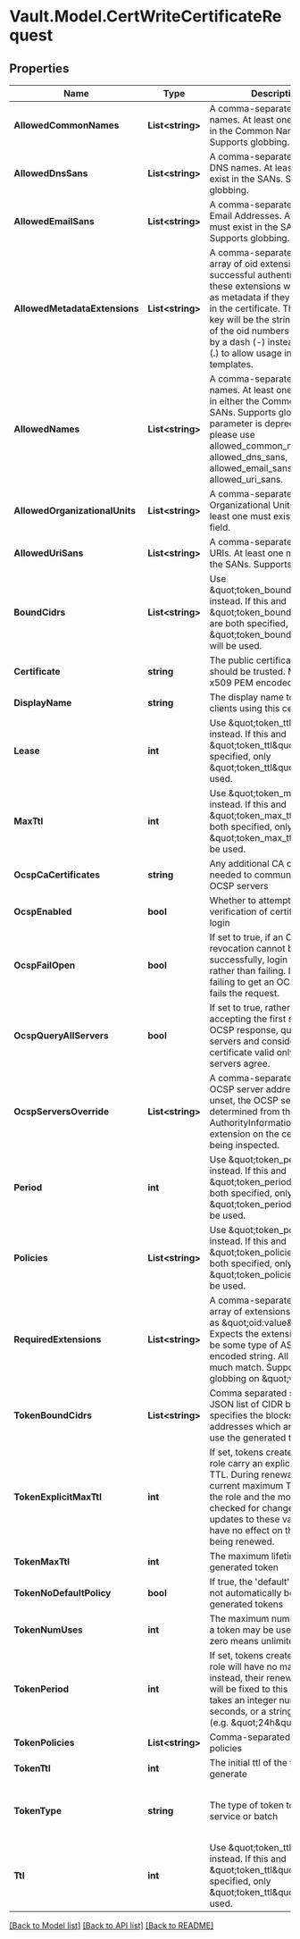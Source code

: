# Vault.Model.CertWriteCertificateRequest

## Properties

Name | Type | Description | Notes
------------ | ------------- | ------------- | -------------
**AllowedCommonNames** | **List&lt;string&gt;** | A comma-separated list of names. At least one must exist in the Common Name. Supports globbing. | [optional] 
**AllowedDnsSans** | **List&lt;string&gt;** | A comma-separated list of DNS names. At least one must exist in the SANs. Supports globbing. | [optional] 
**AllowedEmailSans** | **List&lt;string&gt;** | A comma-separated list of Email Addresses. At least one must exist in the SANs. Supports globbing. | [optional] 
**AllowedMetadataExtensions** | **List&lt;string&gt;** | A comma-separated string or array of oid extensions. Upon successful authentication, these extensions will be added as metadata if they are present in the certificate. The metadata key will be the string consisting of the oid numbers separated by a dash (-) instead of a dot (.) to allow usage in ACL templates. | [optional] 
**AllowedNames** | **List&lt;string&gt;** | A comma-separated list of names. At least one must exist in either the Common Name or SANs. Supports globbing. This parameter is deprecated, please use allowed_common_names, allowed_dns_sans, allowed_email_sans, allowed_uri_sans. | [optional] 
**AllowedOrganizationalUnits** | **List&lt;string&gt;** | A comma-separated list of Organizational Units names. At least one must exist in the OU field. | [optional] 
**AllowedUriSans** | **List&lt;string&gt;** | A comma-separated list of URIs. At least one must exist in the SANs. Supports globbing. | [optional] 
**BoundCidrs** | **List&lt;string&gt;** | Use \&quot;token_bound_cidrs\&quot; instead. If this and \&quot;token_bound_cidrs\&quot; are both specified, only \&quot;token_bound_cidrs\&quot; will be used. | [optional] 
**Certificate** | **string** | The public certificate that should be trusted. Must be x509 PEM encoded. | [optional] 
**DisplayName** | **string** | The display name to use for clients using this certificate. | [optional] 
**Lease** | **int** | Use \&quot;token_ttl\&quot; instead. If this and \&quot;token_ttl\&quot; are both specified, only \&quot;token_ttl\&quot; will be used. | [optional] 
**MaxTtl** | **int** | Use \&quot;token_max_ttl\&quot; instead. If this and \&quot;token_max_ttl\&quot; are both specified, only \&quot;token_max_ttl\&quot; will be used. | [optional] 
**OcspCaCertificates** | **string** | Any additional CA certificates needed to communicate with OCSP servers | [optional] 
**OcspEnabled** | **bool** | Whether to attempt OCSP verification of certificates at login | [optional] 
**OcspFailOpen** | **bool** | If set to true, if an OCSP revocation cannot be made successfully, login will proceed rather than failing. If false, failing to get an OCSP status fails the request. | [optional] [default to false]
**OcspQueryAllServers** | **bool** | If set to true, rather than accepting the first successful OCSP response, query all servers and consider the certificate valid only if all servers agree. | [optional] [default to false]
**OcspServersOverride** | **List&lt;string&gt;** | A comma-separated list of OCSP server addresses. If unset, the OCSP server is determined from the AuthorityInformationAccess extension on the certificate being inspected. | [optional] 
**Period** | **int** | Use \&quot;token_period\&quot; instead. If this and \&quot;token_period\&quot; are both specified, only \&quot;token_period\&quot; will be used. | [optional] 
**Policies** | **List&lt;string&gt;** | Use \&quot;token_policies\&quot; instead. If this and \&quot;token_policies\&quot; are both specified, only \&quot;token_policies\&quot; will be used. | [optional] 
**RequiredExtensions** | **List&lt;string&gt;** | A comma-separated string or array of extensions formatted as \&quot;oid:value\&quot;. Expects the extension value to be some type of ASN1 encoded string. All values much match. Supports globbing on \&quot;value\&quot;. | [optional] 
**TokenBoundCidrs** | **List&lt;string&gt;** | Comma separated string or JSON list of CIDR blocks. If set, specifies the blocks of IP addresses which are allowed to use the generated token. | [optional] 
**TokenExplicitMaxTtl** | **int** | If set, tokens created via this role carry an explicit maximum TTL. During renewal, the current maximum TTL values of the role and the mount are not checked for changes, and any updates to these values will have no effect on the token being renewed. | [optional] 
**TokenMaxTtl** | **int** | The maximum lifetime of the generated token | [optional] 
**TokenNoDefaultPolicy** | **bool** | If true, the &#x27;default&#x27; policy will not automatically be added to generated tokens | [optional] 
**TokenNumUses** | **int** | The maximum number of times a token may be used, a value of zero means unlimited | [optional] 
**TokenPeriod** | **int** | If set, tokens created via this role will have no max lifetime; instead, their renewal period will be fixed to this value. This takes an integer number of seconds, or a string duration (e.g. \&quot;24h\&quot;). | [optional] 
**TokenPolicies** | **List&lt;string&gt;** | Comma-separated list of policies | [optional] 
**TokenTtl** | **int** | The initial ttl of the token to generate | [optional] 
**TokenType** | **string** | The type of token to generate, service or batch | [optional] [default to "default-service"]
**Ttl** | **int** | Use \&quot;token_ttl\&quot; instead. If this and \&quot;token_ttl\&quot; are both specified, only \&quot;token_ttl\&quot; will be used. | [optional] 

[[Back to Model list]](../README.md#documentation-for-models) [[Back to API list]](../README.md#documentation-for-api-endpoints) [[Back to README]](../README.md)

